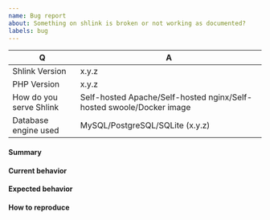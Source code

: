 ```yaml
---
name: Bug report
about: Something on shlink is broken or not working as documented?
labels: bug
---
```


<!--
Before opening an issue, just take into account that this is a completely free of charge open source project.
I'm always happy to help and provide support, but some understanding will be required.
I do this in my own free time, so expect some delays when implementing new features and fixing bugs, and don't take it personal if an issue gets eventually closed.
Try to be polite, and understand it is impossible for a project to cover all use cases.

With that said, please fill in the information requested next. More information might be requested next (like logs or system configs).
-->

|    Q                    |   A
|-------------------------|---------------------------------------------------------------------
| Shlink Version          | x.y.z
| PHP Version             | x.y.z
| How do you serve Shlink | Self-hosted Apache/Self-hosted nginx/Self-hosted swoole/Docker image
| Database engine used    | MySQL/PostgreSQL/SQLite (x.y.z)

#### Summary

<!-- Provide a summary describing the problem you are experiencing. -->

#### Current behavior

<!-- How is it actually behaving (and it shouldn't)? -->

#### Expected behavior

<!-- How did you expected to behave? -->

#### How to reproduce

<!-- Provide steps to reproduce the bug. -->
